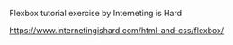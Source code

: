 Flexbox tutorial exercise by Interneting is Hard

https://www.internetingishard.com/html-and-css/flexbox/